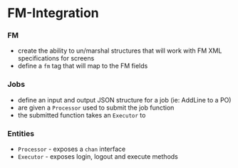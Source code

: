 # FM-Integration

### FM
- create the ability to un/marshal structures that will work with FM XML specifications for screens
- define a `fm` tag that will map to the FM fields

### Jobs
- define an input and output JSON structure for a job (ie: AddLine to a PO)
- are given a `Processor` used to submit the job function
- the submitted function takes an `Executor` to  




### Entities
- `Processor` - exposes a `chan` interface
- `Executor` - exposes login, logout and execute methods